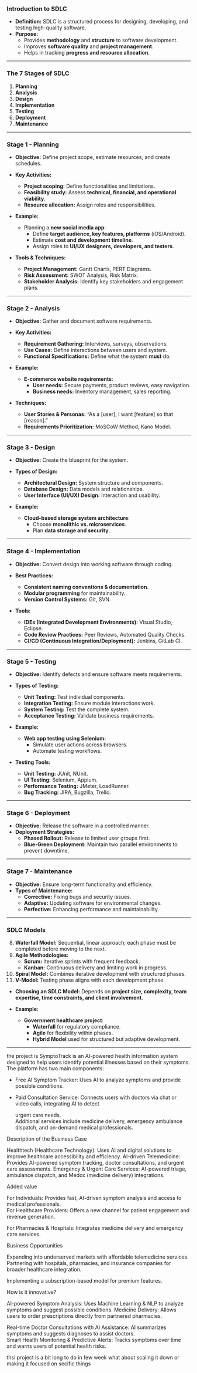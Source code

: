 ### **Introduction to SDLC**

- **Definition:** SDLC is a structured process for designing, developing, and testing high-quality software.
- **Purpose:**
    - Provides **methodology** and **structure** to software development.
    - Improves **software quality** and **project management**.
    - Helps in tracking **progress and resource allocation**.

---

### **The 7 Stages of SDLC**

1. **Planning**
2. **Analysis**
3. **Design**
4. **Implementation**
5. **Testing**
6. **Deployment**
7. **Maintenance**

---

### **Stage 1 - Planning**

- **Objective:** Define project scope, estimate resources, and create schedules.
    
- **Key Activities:**
    
    - **Project scoping:** Define functionalities and limitations.
    - **Feasibility study:** Assess **technical, financial, and operational viability**.
    - **Resource allocation:** Assign roles and responsibilities.
- **Example:**
    
    - Planning a **new social media app**:
        - Define **target audience, key features, platforms** (iOS/Android).
        - Estimate **cost and development timeline**.
        - Assign roles to **UI/UX designers, developers, and testers**.
- **Tools & Techniques:**
    
    - **Project Management:** Gantt Charts, PERT Diagrams.
    - **Risk Assessment:** SWOT Analysis, Risk Matrix.
    - **Stakeholder Analysis:** Identify key stakeholders and engagement plans.

---

### **Stage 2 - Analysis**

- **Objective:** Gather and document software requirements.
    
- **Key Activities:**
    
    - **Requirement Gathering:** Interviews, surveys, observations.
    - **Use Cases:** Define interactions between users and system.
    - **Functional Specifications:** Define what the system **must** do.
- **Example:**
    
    - **E-commerce website requirements**:
        - **User needs:** Secure payments, product reviews, easy navigation.
        - **Business needs:** Inventory management, sales reporting.
- **Techniques:**
    
    - **User Stories & Personas:** “As a [user], I want [feature] so that [reason].”
    - **Requirements Prioritization:** MoSCoW Method, Kano Model.

---

### **Stage 3 - Design**

- **Objective:** Create the blueprint for the system.
    
- **Types of Design:**
    
    - **Architectural Design:** System structure and components.
    - **Database Design:** Data models and relationships.
    - **User Interface (UI/UX) Design:** Interaction and usability.
- **Example:**
    
    - **Cloud-based storage system architecture**:
        - Choose **monolithic vs. microservices**.
        - Plan **data storage and security**.

---

### **Stage 4 - Implementation**

- **Objective:** Convert design into working software through coding.
    
- **Best Practices:**
    
    - **Consistent naming conventions & documentation**.
    - **Modular programming** for maintainability.
    - **Version Control Systems:** Git, SVN.
- **Tools:**
    
    - **IDEs (Integrated Development Environments):** Visual Studio, Eclipse.
    - **Code Review Practices:** Peer Reviews, Automated Quality Checks.
    - **CI/CD (Continuous Integration/Deployment):** Jenkins, GitLab CI.

---

### **Stage 5 - Testing**

- **Objective:** Identify defects and ensure software meets requirements.
    
- **Types of Testing:**
    
    - **Unit Testing:** Test individual components.
    - **Integration Testing:** Ensure module interactions work.
    - **System Testing:** Test the complete system.
    - **Acceptance Testing:** Validate business requirements.
- **Example:**
    
    - **Web app testing using Selenium:**
        - Simulate user actions across browsers.
        - Automate testing workflows.
- **Testing Tools:**
    
    - **Unit Testing:** JUnit, NUnit.
    - **UI Testing:** Selenium, Appium.
    - **Performance Testing:** JMeter, LoadRunner.
    - **Bug Tracking:** JIRA, Bugzilla, Trello.

---

### **Stage 6 - Deployment**

- **Objective:** Release the software in a controlled manner.
- **Deployment Strategies:**
    - **Phased Rollout:** Release to limited user groups first.
    - **Blue-Green Deployment:** Maintain two parallel environments to prevent downtime.

---

### **Stage 7 - Maintenance**

- **Objective:** Ensure long-term functionality and efficiency.
- **Types of Maintenance:**
    - **Corrective:** Fixing bugs and security issues.
    - **Adaptive:** Updating software for environmental changes.
    - **Perfective:** Enhancing performance and maintainability.

---

### **SDLC Models**

8. **Waterfall Model:** Sequential, linear approach; each phase must be completed before moving to the next.
9. **Agile Methodologies:**
    - **Scrum:** Iterative sprints with frequent feedback.
    - **Kanban:** Continuous delivery and limiting work in progress.
10. **Spiral Model:** Combines iterative development with structured phases.
11. **V-Model:** Testing phase aligns with each development phase.

- **Choosing an SDLC Model:** Depends on **project size, complexity, team expertise, time constraints, and client involvement**.
    
- **Example:**
    
    - **Government healthcare project**:
        - **Waterfall** for regulatory compliance.
        - **Agile** for flexibility within phases.
        - **Hybrid Model** used for structured but adaptive development.

---

the project is 
SymptoTrack is an AI-powered health information system designed to help users identify potential illnesses based on their symptoms. The platform has two main components:

- Free AI Symptom Tracker: Uses AI to analyze symptoms and provide possible conditions.
    
- Paid Consultation Service: Connects users with doctors via chat or video calls, integrating AI to detect
    
    urgent care needs.  
    Additional services include medicine delivery, emergency ambulance dispatch, and on-demand medical professionals.

Description of the Business Case

Healthtech (Healthcare Technology): Uses AI and digital solutions to improve healthcare accessibility and efficiency. AI-driven Telemedicine: Provides AI-powered symptom tracking, doctor consultations, and urgent care assessments. Emergency & Urgent Care Services: AI-powered triage, ambulance dispatch, and Medox (medicine delivery) integrations.

Added value

For Individuals: Provides fast, AI-driven symptom analysis and access to medical professionals.  
For Healthcare Providers: Offers a new channel for patient engagement and revenue generation.

For Pharmacies & Hospitals: Integrates medicine delivery and emergency care services.

Business Opportunities

Expanding into underserved markets with affordable telemedicine services. Partnering with hospitals, pharmacies, and insurance companies for broader healthcare integration.

Implementing a subscription-based model for premium features.

How is it innovative?

AI-powered Symptom Analysis: Uses Machine Learning & NLP to analyze symptoms and suggest possible conditions. Medicine Delivery: Allows users to order prescriptions directly from partnered pharmacies.

Real-time Doctor Consultations with AI Assistance: AI summarizes symptoms and suggests diagnoses to assist doctors.  
Smart Health Monitoring & Predictive Alerts: Tracks symptoms over time and warns users of potential health risks.


thsi project is a bit long to do in few week what about scaling it down or making it focused on secific things     